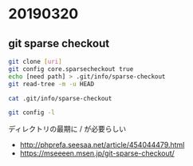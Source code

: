 # 20190320

## git sparse checkout

```sh
git clone [uri]
git config core.sparsecheckout true
echo [need path] > .git/info/sparse-checkout
git read-tree -m -u HEAD

cat .git/info/sparse-checkout

git config -l
```

ディレクトリの最期に / が必要らしい

* http://phprefa.seesaa.net/article/454044479.html
* https://mseeeen.msen.jp/git-sparse-checkout/
